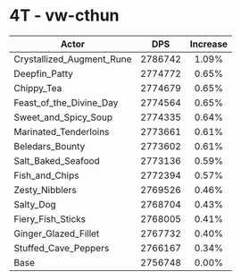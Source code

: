 # 4T - vw-cthun
| Actor | DPS | Increase |
|---|:---:|:---:|
|Crystallized_Augment_Rune|2786742|1.09%|
|Deepfin_Patty|2774772|0.65%|
|Chippy_Tea|2774679|0.65%|
|Feast_of_the_Divine_Day|2774564|0.65%|
|Sweet_and_Spicy_Soup|2774335|0.64%|
|Marinated_Tenderloins|2773661|0.61%|
|Beledars_Bounty|2773602|0.61%|
|Salt_Baked_Seafood|2773136|0.59%|
|Fish_and_Chips|2772394|0.57%|
|Zesty_Nibblers|2769526|0.46%|
|Salty_Dog|2768704|0.43%|
|Fiery_Fish_Sticks|2768005|0.41%|
|Ginger_Glazed_Fillet|2767732|0.40%|
|Stuffed_Cave_Peppers|2766167|0.34%|
|Base|2756748|0.00%|
